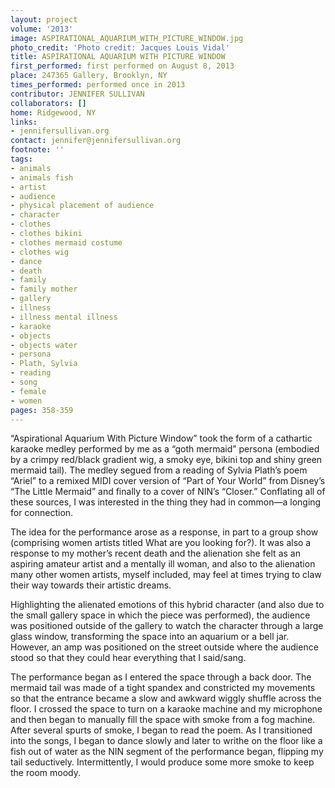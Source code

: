 ```yaml
---
layout: project
volume: '2013'
image: ASPIRATIONAL_AQUARIUM_WITH_PICTURE_WINDOW.jpg
photo_credit: 'Photo credit: Jacques Louis Vidal'
title: ASPIRATIONAL AQUARIUM WITH PICTURE WINDOW
first_performed: first performed on August 8, 2013
place: 247365 Gallery, Brooklyn, NY
times_performed: performed once in 2013
contributor: JENNIFER SULLIVAN
collaborators: []
home: Ridgewood, NY
links:
- jennifersullivan.org
contact: jennifer@jennifersullivan.org
footnote: ''
tags:
- animals
- animals fish
- artist
- audience
- physical placement of audience
- character
- clothes
- clothes bikini
- clothes mermaid costume
- clothes wig
- dance
- death
- family
- family mother
- gallery
- illness
- illness mental illness
- karaoke
- objects
- objects water
- persona
- Plath, Sylvia
- reading
- song
- female
- women
pages: 358-359
---
```


“Aspirational Aquarium With Picture Window” took the form of a cathartic karaoke medley performed by me as a “goth mermaid” persona (embodied by a crimpy red/black gradient wig, a smoky eye, bikini top and shiny green mermaid tail). The medley segued from a reading of Sylvia Plath’s poem “Ariel” to a remixed MIDI cover version of “Part of Your World” from Disney’s “The Little Mermaid” and finally to a cover of NIN’s “Closer.” Conflating all of these sources, I was interested in the thing they had in common—a longing for connection.

The idea for the performance arose as a response, in part to a group show (comprising women artists titled What are you looking for?). It was also a response to my mother’s recent death and the alienation she felt as an aspiring amateur artist and a mentally ill woman, and also to the alienation many other women artists, myself included, may feel at times trying to claw their way towards their artistic dreams.

Highlighting the alienated emotions of this hybrid character (and also due to the small gallery space in which the piece was performed), the audience was positioned outside of the gallery to watch the character through a large glass window, transforming the space into an aquarium or a bell jar. However, an amp was positioned on the street outside where the audience stood so that they could hear everything that I said/sang.

The performance began as I entered the space through a back door. The mermaid tail was made of a tight spandex and constricted my movements so that the entrance became a slow and awkward wiggly shuffle across the floor. I crossed the space to turn on a karaoke machine and my microphone and then began to manually fill the space with smoke from a fog machine. After several spurts of smoke, I began to read the poem. As I transitioned into the songs, I began to dance slowly and later to writhe on the floor like a fish out of water as the NIN segment of the performance began, flipping my tail seductively. Intermittently, I would produce some more smoke to keep the room moody.
